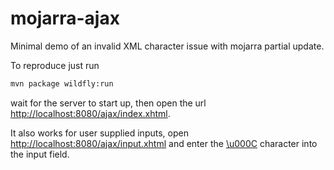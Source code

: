 # mojarra-ajax
Minimal demo of an invalid XML character issue with mojarra partial update.

To reproduce just run
````bash
mvn package wildfly:run
````

wait for the server to start up, then open the url <http://localhost:8080/ajax/index.xhtml>.

It also works for user supplied inputs, open <http://localhost:8080/ajax/input.xhtml> and enter the [\u000C](https://r12a.github.io/uniview/?charlist=%0C#title) character 
into the input field.
